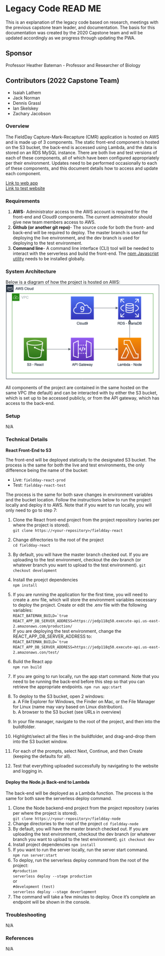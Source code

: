 # Legacy Code READ ME 
This is an explanation of the legacy code based on research,
meetings with the previous capstone team leader, and documentation.
The basis for this documentation was created by the 2020 Capstone team
and will be updated accordingly as we progress through updating the 
PWA.

## Sponsor  
Professor Heather Bateman - Professor and Researcher of Biology

## Contributors (2022 Capstone Team)
- Isaiah Lathem
- Jack Norman
- Dennis Grassl
- Ian Skelskey
- Zachary Jacobson

### Overview

The FieldDay Capture-Mark-Recapture (CMR) application is hosted on AWS and is made up of 3 components. The static 
front-end component is hosted on the S3 bucket, the back-end is accessed using Lambda, and the data is stored on an RDS 
MySQL instance. There are both live and test versions of each of these components, all of which have been configured 
appropriately per their environment. Updates need to be performed occasionally to each of these components, and this 
document details how to access and update each component.

[Link to web app](http://fieldday-react-prod.s3-website.us-east-2.amazonaws.com/login )  
[Link to test website](http://fieldday-react-test.s3-website.us-east-2.amazonaws.com/login)

### Requirements
1. **AWS**- Administrator access to the AWS account is required for the front-end and Cloud9 components. The current 
administrator should give new team members access to AWS.  
2. **Github (or another git repo)**- The source code for both the front- and back-end will be required to deploy. The 
master branch is used for deploying the live environment, and the dev branch is used for deploying to the test 
environment.
3. **Command line**- A command line interface (CLI) tool will be needed to interact with the serverless and build the 
front-end. The [npm Javascript utility](https://www.npmjs.com/get-npm) needs to be installed globally.

### System Architecture
Below is a diagram of how the project is hosted on AWS:  
![AWS Cloud](docs/AWScloud.png "System Architecture")


All components of the project are contained in the same hosted on the same VPC (the default) and can be interacted with 
by either the S3 bucket, which is set up to be accessed publicly, or from the API gateway, which has access to the back-end.

### Setup
N/A

### Technical Details
**React Front-End to S3**

The front-end will be deployed statically to the designated S3 bucket. The process is the same for both the live and 
test environments, the only difference being the name of the bucket:
- Live: ```fieldday-react-prod```
- Test: ```fieldday-react-test```

The process is the same for both save changes in environment variables and the bucket location. Follow the instructions 
below to run the project locally and deploy it to AWS. Note that if you want to run locally, you will only need to go to
step 7:
1. Clone the React front-end project from the project repository (varies per where the project is stored).  
```git clone https://<your-repository>/fieldday-react```  

2. Change difrectories to the root of the project   
```cd fieldday-react```
3. By default, you will have the master branch checked out. If you are uploading to the test environment, checkout the 
dev branch (or whatever branch you want to upload to the test environment).
```git checkout development```
4. Install the proejct dependencies  
```npm install```
5. If you are running the application for the first time, you will need to create a .env file, which will store the 
environment variables necessary to deploy the project. Create or edit the .env file with the following variables:  
```REACT_BATEMAN_BUILD=`true```  
```REACT_APP_DB_SERVER_ADDRESS=https://jedp118q50.execute-api.us-east-2.amazonaws.com/production/```  
   If you are deploying the test environment, change the REACT_APP_DB_SERVER_ADDRESS to:  
   ```REACT_BATEMAN_BUILD=`true```  
   ```REACT_APP_DB_SERVER_ADDRESS=https://jedp118q50.execute-api.us-east-2.amazonaws.con/test/```  
6. Build the React app  
```npm run build```
7. If you are going to run locally, run the app start command. Note that you need to be running the back-end before
this step so that you can retrieve the appropriate endpoints.
```npm run app:start```
8. To deploy to the S3 bucket, open 2 windows:  
   a. A  File Explorer for Windows, the Finder on Mac, or the File Manager for Linux
   (name may vary based on Linux distribution).  
   b. A browser to the S3 bucket (see URLs in overview)
9. In your file manager, navigate to the root of the project, and then into the ​build​folder.
10. Highlight/select all the files in the ​build​folder, and drag-and-drop them into the S3 bucket window.
11. For each of the prompts, select Next, Continue, and then Create (keeping the defaults for all).
12. Test that everything uploaded successfully by navigating to the website and logging in.  

#### Deploy the Node.js Back-end to Lambda
The back-end will be deployed as a Lambda function. The process is the same for both save the serverless deploy command.
1. Clone the Node backend-end project from the project repository (varies per where the project is stored).  
```git clone https://<your-repository>/fieldday-node```
2. Change directories to the root of the project 
```cd fieldday-node```
3. By default, you will have the master branch checked out. If you are uploading the test environment, checkout 
the dev branch (or whatever branch you want to upload to the test environment).
```git checkout dev```
4. Install project dependencies 
```npm install```
5. If you want to run the server locally, run the server start command.  
```npm run server:start```
6. To deploy, run the serverless deploy command from the root of the project:  
```#production```  
```serverless deploy --stage production```  
      or  
```#development (test)```  
```serverless deploy --stage deverlopment```  
7. The command will take a few minutes to deploy. Once it’s complete an endpoint will be shown in the console.
   
### Troubleshooting
N/A
### References 
N/A